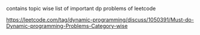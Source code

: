 contains topic wise list of important dp problems of leetcode

https://leetcode.com/tag/dynamic-programming/discuss/1050391/Must-do-Dynamic-programming-Problems-Category-wise

